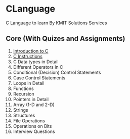 # CLanguage
C Language to learn By KMIT Solutions Services
## Core (With Quizes and Assignments)
1. <a href="https://github.com/kmitsolution/CLanguage/tree/main/Core/01_IntroductionToC"> Introduction to C </a>
2. <a href="https://github.com/kmitsolution/CLanguage/tree/main/Core/02_CInstructions">C Instructions </a>
3. C Data types in Detail
4. Different Operators in C
5. Conditional (Decision) Control Statements
6. Case Control Statements
7. Loops in Detail
8. Functions
9. Recursion
10. Pointers in Detail
11. Array (1-D and 2-D)
12. Strings
13. Structures
14. File Operations
15. Operations on Bits
16. Interview Questions 
